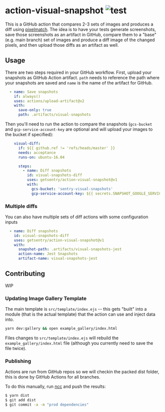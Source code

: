 # action-visual-snapshot ![test](https://github.com/getsentry/action-visual-snapshot/workflows/test/badge.svg)

This is a GitHub action that compares 2-3 sets of images and produces a diff using [pixelmatch](https://github.com/mapbox/pixelmatch). The idea is to have your tests generate screenshots, save those screenshots as an artifact in GitHub, compare them to a "base" (e.g. main branch) set of images and produce a diff image of the changed pixels, and then upload those diffs as an artifact as well.

## Usage

There are two steps required in your GitHub workflow. First, upload your snapshots as GitHub Action artifact. `path` needs to reference the path where your snapshots are saved and `name` is the name of the artifact for GitHub.

```yml
  - name: Save snapshots
    if: always()
    uses: actions/upload-artifact@v2
    with:
      save-only: true
      path: .artifacts/visual-snapshots
```

Then you'll need to run the action to compare the snapshots (`gcs-bucket` and `gcp-service-account-key`
are optional and will upload your images to the bucket if specified):

```yml
    visual-diff:
      if: ${{ github.ref != 'refs/heads/master' }}
      needs: acceptance
      runs-on: ubuntu-16.04

      steps:
        - name: Diff snapshots
          id: visual-snapshots-diff
          uses: getsentry/action-visual-snapshot@v1
          with:
            gcs-bucket: 'sentry-visual-snapshots'
            gcp-service-account-key: ${{ secrets.SNAPSHOT_GOOGLE_SERVICE_ACCOUNT_KEY }}
```

### Multiple diffs
You can also have multiple sets of diff actions with some configuration inputs

```yaml
  - name: Diff snapshots
    id: visual-snapshots-diff
    uses: getsentry/action-visual-snapshot@v1
    with:
      snapshot-path: .artifacts/visual-snapshots-jest
      action-name: Jest Snapshots
      artifact-name: visual-snapshots-jest
```

## Contributing
WIP

### Updating Image Gallery Template

The main template is `src/template/index.ejs` -- this gets "built" into a module (that is
the actual template) that the action can use and inject data into.

```bash
yarn dev:gallery && open example_gallery/index.html
```

Files changes to `src/template/index.ejs` will rebuild the `example_gallery/index.html` file (although you currently
need to save the file twice).


### Publishing
Actions are run from GitHub repos so we will checkin the packed dist folder, this is done by GitHub Actions for all branches.

To do this manually, run [ncc](https://github.com/zeit/ncc) and push the results:
```bash
$ yarn dist
$ git add dist
$ git commit -a -m "prod dependencies"
```
